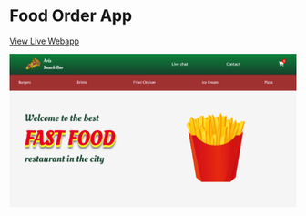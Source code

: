 # Food Order App

[View Live Webapp](https://courageous-frangipane-c90c9e.netlify.app/)

![App Screenshot](food-order.png)
